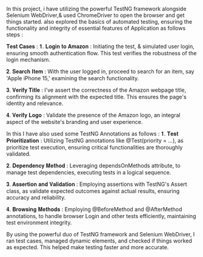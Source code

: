 In this project, i have utilizing the powerful TestNG framework alongside Selenium WebDriver,& used ChromeDriver to open the browser and get things started. also explored the basics of automated testing,
ensuring the functionality and integrity of essential features of Application as follows steps :  

𝐓𝐞𝐬𝐭 𝐂𝐚𝐬𝐞𝐬 :
𝟏. 𝐋𝐨𝐠𝐢𝐧 𝐭𝐨 𝐀𝐦𝐚𝐳𝐨𝐧 : Initiating the test, & simulated user login, ensuring smooth authentication flow. This test verifies the robustness of the login mechanism.

𝟐. 𝐒𝐞𝐚𝐫𝐜𝐡 𝐈𝐭𝐞𝐦 : With the user logged in, proceed to search for an item, say 'Apple iPhone 15,' examining the search functionality.

𝟑. 𝐕𝐞𝐫𝐢𝐟𝐲 𝐓𝐢𝐭𝐥𝐞 : I've assert the correctness of the Amazon webpage title, confirming its alignment with the expected title. This ensures the page's identity and relevance.

𝟒. 𝐕𝐞𝐫𝐢𝐟𝐲 𝐋𝐨𝐠𝐨 : Validate the presence of the Amazon logo, an integral aspect of the website's branding and user experience.


In this I have also used some TestNG Annotations as follows :
𝟏. 𝐓𝐞𝐬𝐭 𝐏𝐫𝐢𝐨𝐫𝐢𝐭𝐢𝐳𝐚𝐭𝐢𝐨𝐧 : Utilizing TestNG annotations like @Test(priority = ...), as prioritize test execution, ensuring critical functionalities are thoroughly validated.

𝟐. 𝐃𝐞𝐩𝐞𝐧𝐝𝐞𝐧𝐜𝐲 𝐌𝐞𝐭𝐡𝐨𝐝 : Leveraging dependsOnMethods attribute, to manage test dependencies, executing tests in a logical sequence.

𝟑. 𝐀𝐬𝐬𝐞𝐫𝐭𝐢𝐨𝐧 𝐚𝐧𝐝 𝐕𝐚𝐥𝐢𝐝𝐚𝐭𝐢𝐨𝐧 : Employing assertions with TestNG's Assert class, as validate expected outcomes against actual results, ensuring accuracy and reliability.

𝟒. 𝐁𝐫𝐨𝐰𝐬𝐢𝐧𝐠 𝐌𝐞𝐭𝐡𝐨𝐝𝐬 : Employing @BeforeMethod and @AfterMethod annotations, to handle browser Login and other tests efficiently, maintaining test environment integrity.

By using the powerful duo of TestNG framework and Selenium WebDriver, I ran test cases, managed dynamic elements, and checked if things worked as expected. This helped make testing faster and more accurate.


